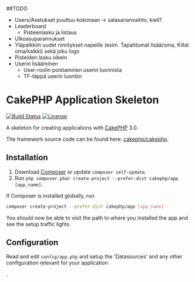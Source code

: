 ##TODO

- Users/Asetukset puuttuu kokonaan -> salasananvaihto, kieli?
- Leaderboard 
	- Pisteenlasku ja listaus
- Ulkoasuparannukset
- Yläpalkkiin uudet nimitykset napeille (esim. Tapahtumat lisää/oma, Killat oma/kaikki) sekä joku logo
- Pisteiden lasku oikein
- Userin lisääminen
	- User-roolin poistaminen userin luonnista
	- TF-täppä userin luontiin



# CakePHP Application Skeleton

[![Build Status](https://api.travis-ci.org/cakephp/app.png)](https://travis-ci.org/cakephp/app)
[![License](https://poser.pugx.org/cakephp/app/license.svg)](https://packagist.org/packages/cakephp/app)

A skeleton for creating applications with [CakePHP](http://cakephp.org) 3.0.

The framework source code can be found here: [cakephp/cakephp](https://github.com/cakephp/cakephp).

## Installation

1. Download [Composer](http://getcomposer.org/doc/00-intro.md) or update `composer self-update`.
2. Run `php composer.phar create-project --prefer-dist cakephp/app [app_name]`.

If Composer is installed globally, run
```bash
composer create-project --prefer-dist cakephp/app [app_name]
```

You should now be able to visit the path to where you installed the app and see
the setup traffic lights.

## Configuration

Read and edit `config/app.php` and setup the 'Datasources' and any other
configuration relevant for your application

.
